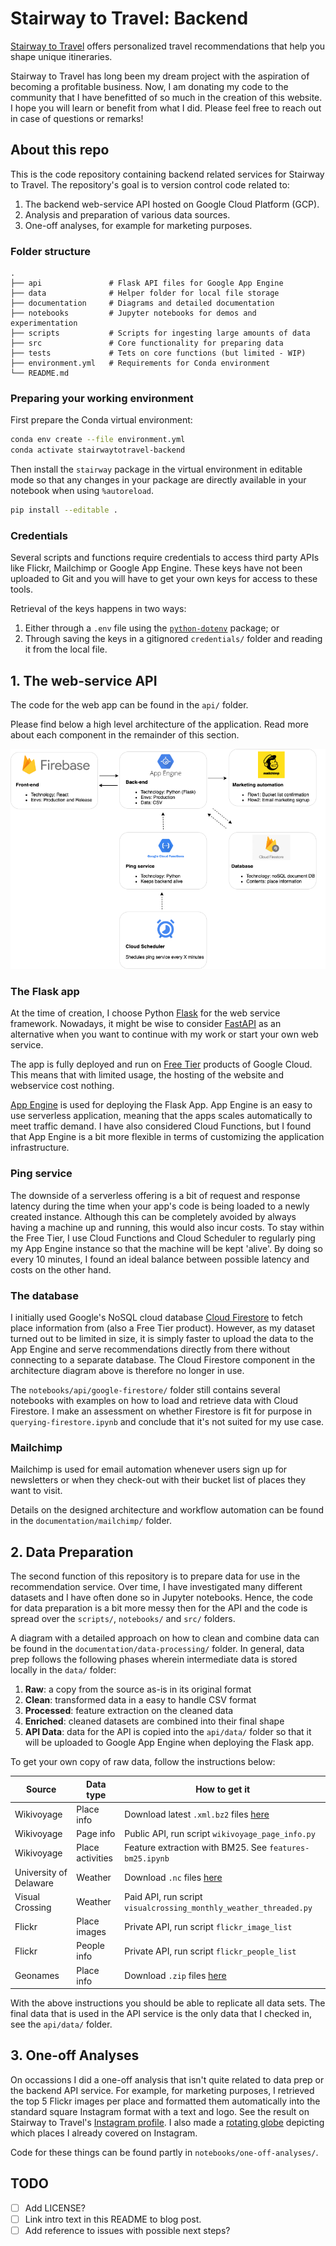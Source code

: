 # Stairway to Travel: Backend

[Stairway to Travel](https://stairwaytotravel.com/) offers personalized travel
recommendations that help you shape unique itineraries.

Stairway to Travel has long been my dream project with the aspiration of
becoming a profitable business. Now, I am donating my code to the community
that I have benefitted of so much in the creation of this website. I hope you
will learn or benefit from what I did. Please feel free to reach out in case
of questions or remarks!

## About this repo

This is the code repository containing backend related services for Stairway
to Travel. The repository's goal is to version control code related to:

1. The backend web-service API hosted on Google Cloud Platform (GCP).
2. Analysis and preparation of various data sources.
3. One-off analyses, for example for marketing purposes.

### Folder structure

    .
    ├── api               # Flask API files for Google App Engine
    ├── data              # Helper folder for local file storage
    ├── documentation     # Diagrams and detailed documentation
    ├── notebooks         # Jupyter notebooks for demos and experimentation
    ├── scripts           # Scripts for ingesting large amounts of data
    ├── src               # Core functionality for preparing data
    ├── tests             # Tets on core functions (but limited - WIP)
    ├── environment.yml   # Requirements for Conda environment
    └── README.md

### Preparing your working environment

First prepare the Conda virtual environment:

```bash
conda env create --file environment.yml
conda activate stairwaytotravel-backend
```

Then install the `stairway` package in the virtual environment in editable
mode so that any changes in your package are directly available in your
notebook when using `%autoreload`.

```bash
pip install --editable .
```

### Credentials

Several scripts and functions require credentials to access third party APIs
like Flickr, Mailchimp or Google App Engine. These keys have not been uploaded
to Git and you will have to get your own keys for access to these tools.

Retrieval of the keys happens in two ways:

1. Either through a `.env` file using the
[`python-dotenv`](https://pypi.org/project/python-dotenv/) package; or
2. Through saving the keys in a gitignored `credentials/` folder and
reading it from the local file.

## 1. The web-service API

The code for the web app can be found in the `api/` folder.

Please find below a high level architecture of the application. Read more about
each component in the remainder of this section.

![Application architecture](/documentation/architecture/stairway-architecture.png)

### The Flask app

At the time of creation, I choose Python
[Flask](https://flask.palletsprojects.com/en/2.0.x/) for the web
service framework. Nowadays, it might be wise to consider
[FastAPI](https://fastapi.tiangolo.com/) as an alternative when you want to
continue with my work or start your own web service.

The app is fully deployed and run on [Free Tier](https://cloud.google.com/free)
products of Google Cloud. This means that with limited usage, the hosting of
the website and webservice cost nothing.

[App Engine](https://cloud.google.com/appengine/docs/python) is used for
deploying the Flask App. App Engine is an easy to use serverless application,
meaning that the apps scales automatically to meet traffic demand. I have also
considered Cloud Functions, but I found that App Engine is a bit more flexible
in terms of customizing the application infrastructure.

### Ping service

The downside of a serverless offering is a bit of request and response latency
during the time when your app's code is being loaded to a newly created
instance. Although this can be completely avoided by always having a machine up
and running, this would also incur costs. To stay within the Free Tier, I use
Cloud Functions and Cloud Scheduler to regularly ping my App Engine instance
so that the machine will be kept 'alive'. By doing so every 10 minutes, I found
an ideal balance between possible latency and costs on the other hand.

### The database

I initially used Google's NoSQL cloud database
[Cloud Firestore](https://cloud.google.com/firestore) to fetch place
information from (also a Free Tier product). However, as my dataset turned out
to be limited in size, it is simply faster to upload the data to the App Engine
and serve recommendations directly from there without connecting to a separate
database. The Cloud Firestore component in the architecture diagram above is
therefore no longer in use.

The `notebooks/api/google-firestore/` folder still contains several notebooks
with examples on how to load and retrieve data with Cloud Firestore. I make an
assessment on whether Firestore is fit for purpose in
`querying-firestore.ipynb` and conclude that it's not suited for my use case.

### Mailchimp

Mailchimp is used for email automation whenever users sign up for newsletters
or when they check-out with their bucket list of places they want to visit.

Details on the designed architecture and workflow automation can be found in
the `documentation/mailchimp/` folder.

## 2. Data Preparation

The second function of this repository is to prepare data for use in the
recommendation service. Over time, I have investigated many different datasets
and I have often done so in Jupyter notebooks. Hence, the code for data
preparation is a bit more messy then for the API and the code is spread over
the `scripts/`, `notebooks/` and `src/` folders.

A diagram with a detailed approach on how to clean and combine data can be
found in the `documentation/data-processing/` folder. In general, data prep
follows the following phases wherein intermediate data is stored locally in
the `data/` folder:

1. **Raw**: a copy from the source as-is in its original format
2. **Clean**: transformed data in a easy to handle CSV format
3. **Processed**: feature extraction on the cleaned data
4. **Enriched**: cleaned datasets are combined into their final shape
5. **API Data**: data for the API is copied into the `api/data/` folder so that
it will be uploaded to Google App Engine when deploying the Flask app.

To get your own copy of raw data, follow the instructions below:

| Source | Data type | How to get it  |
|---|---|---|
| Wikivoyage | Place info | Download latest `.xml.bz2` files [here](https://dumps.wikimedia.org/enwikivoyage/latest/) |
| Wikivoyage | Page info | Public API, run script `wikivoyage_page_info.py` |
| Wikivoyage | Place activities | Feature extraction with BM25. See `features-bm25.ipynb` |
| University of Delaware | Weather | Download `.nc` files [here](https://psl.noaa.gov/data/gridded/data.UDel_AirT_Precip.html) |
| Visual Crossing | Weather | Paid API, run script `visualcrossing_monthly_weather_threaded.py` |
| Flickr | Place images | Private API, run script `flickr_image_list` |
| Flickr | People info | Private API, run script `flickr_people_list` |
| Geonames | Place info | Download `.zip` files [here](https://download.geonames.org/export/dump/) |

With the above instructions you should be able to replicate all data sets. The
final data that is used in the API service is the only data that I checked in,
see the `api/data/` folder.

## 3. One-off Analyses

On occassions I did a one-off analysis that isn't quite related to data prep or
the backend API service. For example, for marketing purposes, I retrieved
the top 5 Flickr images per place and formatted them automatically into the
standard square Instagram format with a text and logo. See the result on
Stairway to Travel's
[Instagram profile](https://www.instagram.com/stairwaytotravel/). I also made a
[rotating globe](https://www.youtube.com/watch?v=B7IMcWXfJL8) depicting which
places I already covered on Instagram.

Code for these things can be found partly in `notebooks/one-off-analyses/`.

## TODO

- [ ] Add LICENSE?
- [ ] Link intro text in this README to blog post.
- [ ] Add reference to issues with possible next steps?
